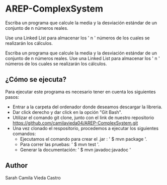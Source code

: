 # AREP-ComplexSystem
Escriba un programa que calcule la media y la desviación estándar de un conjunto de n números reales. 

Use una Linked List para almacenar los ' n ' números de los cuales se realizarán los cálculos. 

Escriba un programa que calcule la media y la desviación estándar de un conjunto de n números reales. 
Use una Linked List para almacenar los ' n ' números de los cuales se realizarán los cálculos. 

## ¿Cómo se ejecuta? 
Para ejecutar este programa es necesario tener en cuenta los siguientes pasos:

- Entrar a la carpeta del ordenador donde deseamos descargar la libreria.
- Dar click derecho y dar click en la opción "Git Bash".
- Utilizar el comando git clone, junto con el link de nuestro repositorio https://github.com/camilavieda04/AREP-ComplexSystem.git 
- Una vez clonado el respositorio, procedemos a ejecutar los siguientes comandos:
	- Ejecutamos el comando para crear el .jar : ' $ mvn 			      package '.
	- Para correr  las pruebas: ' $ mvn test '.
	-   Generar la documentación: ' $ mvn javadoc:javadoc ' 

## Author

Sarah Camila Vieda Castro

